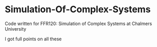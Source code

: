 # Simulation-Of-Complex-Systems
Code written for FFR120: Simulation of Complex Systems at Chalmers University

I got full points on all these

